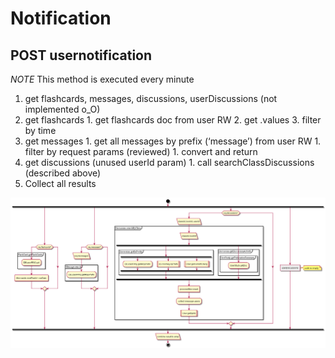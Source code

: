 # Notification



## POST usernotification

*NOTE* This method is executed every minute

1. get flashcards, messages, discussions, userDiscussions (not implemented o_O)
  1. get flashcards
    1. get flashcards doc from user RW
    2. get .values
    3. filter by time
  1. get messages
    1. get all messages by prefix (‘message’) from user RW
    1. filter by request params (reviewed)
    1. convert and return
  1. get discussions (unused userId param)
    1. call searchClassDiscussions (described above)
2. Collect all results

![schema](../diagrams/Notification.POST.usernotification.png)  
